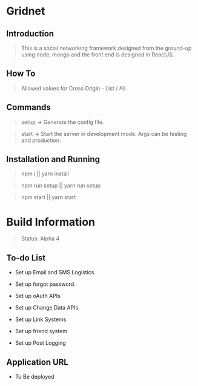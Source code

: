 # Gridnet

## Introduction

> This is a social networking framework designed from the ground-up using node, mongo and the front end is designed in ReactJS.

## How To

> Allowed values for Cross Origin - List / All.

## Commands

> setup -> Generate the config file.

> start -> Start the server in development mode. Args can be testing and production.

## Installation and Running

> npm i || yarn install

> npm run setup || yarn run setup

> npm start || yarn start

# Build Information

> Status: Alpha 4

## To-do List

* Set up Email and SMS Logistics.

* Set up forgot password.

* Set up oAuth APIs

* Set up Change Data APIs.

* Set up Link Systems

* Set up friend system

* Set up Post Logging

## Application URL

* To Be deployed
